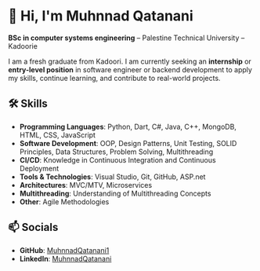 # 👋 Hi, I'm Muhnnad Qatanani

**BSc in computer systems engineering** – Palestine Technical University – Kadoorie

I am a fresh graduate from Kadoori. I am currently seeking an **internship** or **entry-level position** in  software engineer  or backend development to apply my skills, continue learning, and contribute to real-world projects.

## 🛠️ Skills

- **Programming Languages**: Python, Dart, C#, Java, C++, MongoDB, HTML, CSS, JavaScript
- **Software Development**: OOP, Design Patterns, Unit Testing, SOLID Principles, Data Structures, Problem Solving, Multithreading
- **CI/CD**: Knowledge in Continuous Integration and Continuous Deployment
- **Tools & Technologies**: Visual Studio, Git, GitHub, ASP.net
- **Architectures**: MVC/MTV, Microservices
- **Multithreading**: Understanding of Multithreading Concepts
- **Other**: Agile Methodologies


## 📫 Socials
- **GitHub**: [MuhnnadQatanani1](https://github.com/MuhnnadQatanani1)
- **LinkedIn**: [MuhnnadQatanani](https://www.linkedin.com/in/muhnnad-qatanani/)

